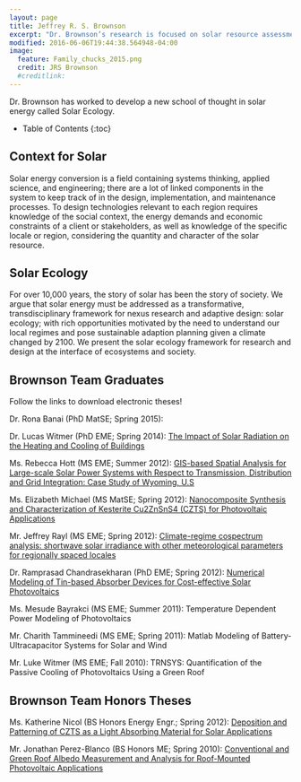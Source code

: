```yaml
---
layout: page
title: Jeffrey R. S. Brownson
excerpt: "Dr. Brownson’s research is focused on solar resource assessment/economics, photovoltaic materials, and systems performance for photovoltaics and buildings. He has participated in the DoE SunShot Initiative for Solar Forecasting, the DoE Energy Efficient Buildings Hub in PA, and served as faculty lead in the 2009 Solar Decathlon. Brownson is a member of the Board of Directors for ASES, advocating the critical importance of our young professionals in the health and future of the solar industry."
modified: 2016-06-06T19:44:38.564948-04:00
image:
  feature: Family_chucks_2015.png
  credit: JRS Brownson
  #creditlink: 
---
```


Dr. Brownson has worked to develop a new school of thought in solar energy called Solar Ecology. 

* Table of Contents
{:toc}

## Context for Solar

Solar energy conversion is a field containing systems thinking, applied science, and engineering; there are a lot of linked components in the system to keep track of in the design, implementation, and maintenance processes. To design technologies relevant to each region requires knowledge of the social context, the energy demands and economic constraints of a client or stakeholders, as well as knowledge of the specific locale or region, considering the quantity and character of the solar resource. 

## Solar Ecology

For over 10,000 years, the story of solar has been the story of society. We argue that solar energy must be addressed as a transformative, transdisciplinary framework for nexus research and adaptive design: solar ecology; with rich opportunities motivated by the need to understand our local regimes and pose sustainable adaption planning given a climate changed by 2100. We present the solar ecology framework for research and design at the interface of ecosystems and society. 

## Brownson Team Graduates

Follow the links to download electronic theses!

Dr. Rona Banai (PhD MatSE; Spring 2015): 

Dr. Lucas Witmer (PhD EME; Spring 2014): [The Impact of Solar Radiation on the Heating and Cooling of Buildings](https://etda.libraries.psu.edu/paper/22777/)

Ms. Rebecca Hott (MS EME; Summer 2012): [GIS-based Spatial Analysis for Large-scale Solar Power Systems with Respect to Transmission, Distribution and Grid Integration: Case Study of Wyoming, U.S](https://etda.libraries.psu.edu/paper/15513/)

Ms. Elizabeth Michael (MS MatSE; Spring 2012): [Nanocomposite Synthesis and Characterization of Kesterite Cu2ZnSnS4 (CZTS) for Photovoltaic Applications](https://etda.libraries.psu.edu/paper/13171/)

Mr. Jeffrey Rayl (MS EME; Spring 2012): [Climate-regime cospectrum analysis: shortwave solar irradiance with other meteorological parameters for regionally spaced locales](https://etda.libraries.psu.edu/paper/14484/)

Dr. Ramprasad Chandrasekharan (PhD EME; Spring 2012): [Numerical Modeling of Tin-based Absorber Devices for Cost-effective Solar Photovoltaics](https://etda.libraries.psu.edu/paper/14473/)

Ms. Mesude Bayrakci (MS EME; Summer 2011): Temperature Dependent Power Modeling of Photovoltaics

Mr. Charith Tammineedi (MS EME; Spring 2011): Matlab Modeling of Battery-Ultracapacitor Systems for Solar and Wind

Mr. Luke Witmer (MS EME; Fall 2010): TRNSYS: Quantification of the Passive Cooling of Photovoltaics Using a Green Roof

## Brownson Team Honors Theses

Ms. Katherine Nicol (BS Honors Energy Engr.; Spring 2012): [Deposition and Patterning of CZTS as a Light Absorbing Material for Solar Applications](https://honors.libraries.psu.edu/catalog/14085)

Mr. Jonathan Perez-Blanco (BS Honors ME; Spring 2010): [Conventional and Green Roof Albedo Measurement and Analysis for Roof-Mounted Photovoltaic Applications](http://honors.libraries.psu.edu/theses/approved/WorldWideIndex/EHT-212/index.html)

